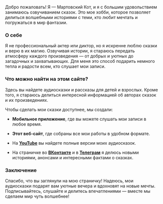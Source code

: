 Добро пожаловать! Я — Мартовский Кот, и я с большим удовольствием занимаюсь озвучиванием сказок. Это мое хобби, которое позволяет делиться волшебными историями с теми, кто любит мечтать и погружаться в мир фантазии.

### О себе

Я не профессиональный актер или диктор, но я искренне люблю сказки и верю в их магию. Озвучивая истории, я стараюсь передать атмосферу каждого произведения — от добрых и уютных до загадочных и захватывающих. Для меня это способ подарить немного тепла и радости всем, кто слушает мои записи.

### Что можно найти на этом сайте?

Здесь вы найдете аудиосказки и рассказы для детей и взрослых. Кроме того, я стараюсь делиться интересной информацией об авторах сказок и их произведениях.

Чтобы сделать мои сказки доступнее, мы создали:

- **Мобильное приложение**, где вы можете слушать мои записи в любое время.

- **Этот веб-сайт**, где собраны все мои работы в удобном формате.

- На [**YouTube**](https://youtube.com/@bibliocaty) вы найдете полные версии моих аудиосказок.
- На страничке во [**ВКонтакте**](https://vk.com/club227997256) и в [**Телеграм**](https://t.me/cat_andersen) я делюсь новыми историями, анонсами и интересными фактами о сказках.

### Заключение

Спасибо, что вы заглянули на мою страничку! Надеюсь, мои аудиосказки подарят вам уютные вечера и вдохновят на новые мечты. Подписывайтесь, слушайте и делитесь впечатлениями — вместе мы сделаем мир чуть волшебнее!
